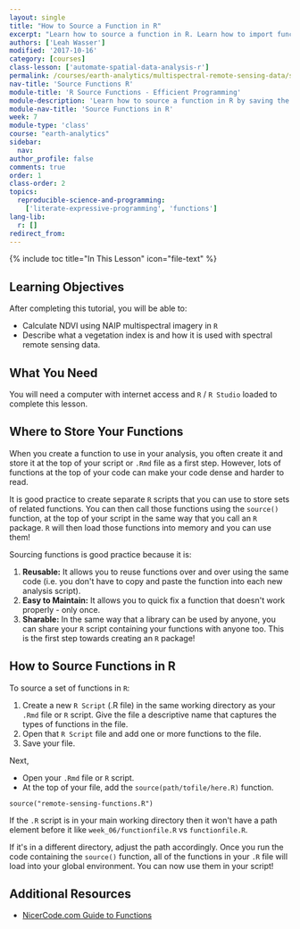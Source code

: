 ```yaml
---
layout: single
title: "How to Source a Function in R"
excerpt: "Learn how to source a function in R. Learn how to import functions that are stored in a separate file into a script or R Markdown file."
authors: ['Leah Wasser']
modified: '2017-10-16'
category: [courses]
class-lesson: ['automate-spatial-data-analysis-r']
permalink: /courses/earth-analytics/multispectral-remote-sensing-data/source-function-in-R/
nav-title: 'Source Functions R'
module-title: 'R Source Functions - Efficient Programming'
module-description: 'Learn how to source a function in R by saving the function in another R script.'
module-nav-title: 'Source Functions in R'
week: 7
module-type: 'class'
course: "earth-analytics"
sidebar:
  nav:
author_profile: false
comments: true
order: 1
class-order: 2
topics:
  reproducible-science-and-programming:
    ['literate-expressive-programming', 'functions']
lang-lib:
  r: []
redirect_from:
---
```


<!-- primary source a function in R sv -0-10 -->

{% include toc title="In This Lesson" icon="file-text" %}

<div class='notice--success' markdown="1">

## <i class="fa fa-graduation-cap" aria-hidden="true"></i> Learning Objectives

After completing this tutorial, you will be able to:

* Calculate NDVI using NAIP multispectral imagery in `R`
* Describe what a vegetation index is and how it is used with spectral remote sensing data.

## <i class="fa fa-check-square-o fa-2" aria-hidden="true"></i> What You Need

You will need a computer with internet access and `R` / `R Studio` loaded to
complete this lesson.

</div>

## Where to Store Your Functions

When you create a function to use in your analysis, you often create it and
store it at the top of your script or `.Rmd` file as a first step. However,
lots of functions at the top of your code can make your code dense and harder
to read.

It is good practice to create separate `R` scripts that you can use to
store sets of related functions. You can then call those functions using the
`source()` function, at the top of your script in the same way that you call an
`R` package. `R` will then load those functions into memory and you can use them!

Sourcing functions is good practice because it is:

1. **Reusable:** It allows you to reuse functions over and over using the same code (i.e. you don't have to copy and paste the function into each new analysis script).
2. **Easy to Maintain:** It allows you to quick fix a function that doesn't work properly - only once.
3. **Sharable:** In the same way that a library can be used by anyone, you can share your `R` script containing your functions with anyone too. This is the first step towards creating an `R` package!


## How to Source Functions in R

To source a set of functions in `R`:

1. Create a new `R Script` (.R file) in the same working directory as your `.Rmd` file or `R` script. Give the file a descriptive name that captures the types of functions in the file.
2. Open that `R Script` file and add one or more functions to the file.
3. Save your file.

Next,

* Open your `.Rmd` file or `R` script.
* At the top of your file, add the `source(path/tofile/here.R)` function.

`source("remote-sensing-functions.R")`

If the `.R` script is in your main working directory then it won't have a path
element before it like `week_06/functionfile.R` vs `functionfile.R`.

If it's in a different directory, adjust the path accordingly.
Once you run the code containing the `source()` function, all of the functions in
your `.R` file will load into your global environment. You can now use them in your
script!

<div class="notice--info" markdown="1">

## Additional Resources

* <a href="https://nicercode.github.io/guides/functions/" target = "_blank">NicerCode.com Guide to Functions</a>

</div>
